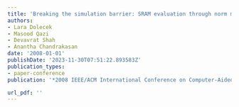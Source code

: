 ```yaml
---
title: 'Breaking the simulation barrier: SRAM evaluation through norm minimization'
authors:
- Lara Dolecek
- Masood Qazi
- Devavrat Shah
- Anantha Chandrakasan
date: '2008-01-01'
publishDate: '2023-11-30T07:51:22.893583Z'
publication_types:
- paper-conference
publication: '*2008 IEEE/ACM International Conference on Computer-Aided Design*'

url_pdf: ''
---
```

